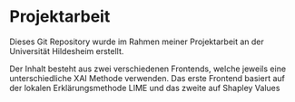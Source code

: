 # Projektarbeit
Dieses Git Repository wurde im Rahmen meiner Projektarbeit an der Universität Hildesheim erstellt.

Der Inhalt besteht aus zwei verschiedenen Frontends, welche jeweils eine unterschiedliche XAI Methode verwenden.
Das erste Frontend basiert auf der lokalen Erklärungsmethode LIME und das zweite auf Shapley Values
